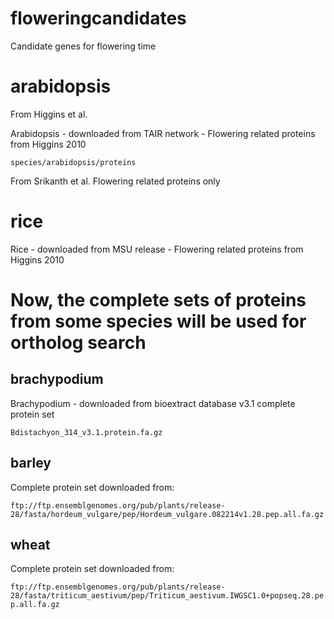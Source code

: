 # floweringcandidates
Candidate genes for flowering time

<h1> arabidopsis</h1>

From Higgins et al.

Arabidopsis - downloaded from TAIR network - Flowering related proteins from Higgins 2010

```species/arabidopsis/proteins ```

From Srikanth et al. Flowering related proteins only

<h1> rice </h1>

Rice - downloaded from MSU release - Flowering related proteins from Higgins 2010

<h1> Now, the complete sets of proteins from some species will be used for ortholog search </h1>

<h2> brachypodium </h2> 

Brachypodium - downloaded from bioextract database v3.1 complete protein set 

```Bdistachyon_314_v3.1.protein.fa.gz ```

<h2> barley </h2>

Complete protein set downloaded from:

```ftp://ftp.ensemblgenomes.org/pub/plants/release-28/fasta/hordeum_vulgare/pep/Hordeum_vulgare.082214v1.28.pep.all.fa.gz ```

<h2> wheat </h2>

Complete protein set downloaded from:

```ftp://ftp.ensemblgenomes.org/pub/plants/release-28/fasta/triticum_aestivum/pep/Triticum_aestivum.IWGSC1.0+popseq.28.pep.all.fa.gz```





